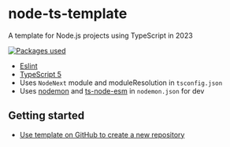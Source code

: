 # node-ts-template

A template for Node.js projects using TypeScript in 2023


[![Packages used](https://skillicons.dev/icons?i=eslint,typescript,node)](https://skillicons.dev)

- [Eslint](https://eslint.org/)
- [TypeScript 5](https://devblogs.microsoft.com/typescript/announcing-typescript-5-0/)
- Uses `NodeNext` module and moduleResolution in `tsconfig.json`
- Uses [nodemon](https://www.npmjs.com/package/nodemon) and [ts-node-esm](https://www.npmjs.com/package/ts-node) in `nodemon.json` for dev

## Getting started
- [Use template on GitHub to create a new repository](https://github.com/Saganic/node-ts-template/generate)
